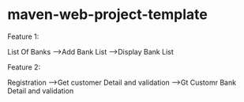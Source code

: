 # maven-web-project-template
Feature 1:

List Of Banks
-->Add Bank List
-->Display Bank List


Feature 2:

Registration
-->Get customer Detail and validation 
-->Gt Customr Bank Detail and validation
